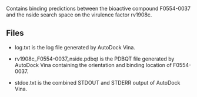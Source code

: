 Contains binding predictions between the bioactive compound F0554-0037 and the nside search space on the virulence factor rv1908c.

## Files

- log.txt is the log file generated by AutoDock Vina.

- rv1908c_F0554-0037_nside.pdbqt is the PDBQT file generated by AutoDock Vina containing the orientation and binding location of F0554-0037.

- stdoe.txt is the combined STDOUT and STDERR output of AutoDock Vina.


